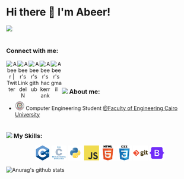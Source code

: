 # Hi there 👋 I'm Abeer!

![](https://komarev.com/ghpvc/?username=abeerhbadr&color=blueviolet&style=plastic)

#
### Connect with me:

<div align="center">

<a href="https://twitter.com/abeerhbadr">
  <img align="left" alt="Abeer | Twitter" width="30px" src="https://image.flaticon.com/icons/svg/2111/2111703.svg" draggable="false" />
</a>
<a href="https://www.linkedin.com/in/abeer-hussein-295827192/">
  <img align="left" alt="Abeer's LinkdeIN" width="30px" src="https://image.flaticon.com/icons/svg/2111/2111465.svg" draggable="false" />
</a>
<a href="https://github.com/Abeerhbadr">
  <img align="left" alt="Abeer's github" width="30px" src="https://image.flaticon.com/icons/svg/2111/2111432.svg" draggable="false" />
</a>
<a href="https://www.hackerrank.com/abeerhbadr">
  <img align="left" alt="Abeer's hackerrank" width="30px" src="https://assets.brandfolder.com/y9ol94wb/v/331198/view@2x.png?v=1591971279" draggable="false" />
</a>
<a href="mailto:abeer.h.badr@gmail.com">
  <img align="left" alt="Abeer's gmail" width="30px" src="https://image.flaticon.com/icons/svg/732/732200.svg" draggable="false" />
</a>

</div>

<br />
<br />




#
### <img src="https://media.giphy.com/media/VgCDAzcKvsR6OM0uWg/giphy.gif" width="40" draggable="false" > About me:


- <img src="https://github.com/abeerhbadr/abeerhbadr/blob/master/logo221.png" width="25" draggable="false"> Computer Engineering Student  <a href="http://eng.cu.edu.eg/ar/">@Faculty of Engineering Cairo University</a>

<!--
**abeerhbadr/abeerhbadr** is a ✨ _special_ ✨ repository because its `README.md` (this file) appears on your GitHub profile.

Here are some ideas to get you started:

- 🔭 I’m currently working on ...
- 🌱 I’m currently learning ...
- 👯 I’m looking to collaborate on ...
- 🤔 I’m looking for help with ...
- 💬 Ask me about ...
- 📫 How to reach me: ...
- 😄 Pronouns: ...
- ⚡ Fun fact: ...
-->

#
### <img src="https://media.giphy.com/media/WUlplcMpOCEmTGBtBW/giphy.gif" width="40"> My Skills:


<div align="center">

<code><img height="40" src="https://raw.githubusercontent.com/github/explore/80688e429a7d4ef2fca1e82350fe8e3517d3494d/topics/cpp/cpp.png"></code>
<code><img height="40" src="https://raw.githubusercontent.com/github/explore/80688e429a7d4ef2fca1e82350fe8e3517d3494d/topics/c/c.png"></code>
<code><img height="40" src="https://raw.githubusercontent.com/github/explore/80688e429a7d4ef2fca1e82350fe8e3517d3494d/topics/python/python.png"></code>
<code><img height="40" src="https://raw.githubusercontent.com/github/explore/80688e429a7d4ef2fca1e82350fe8e3517d3494d/topics/javascript/javascript.png"></code>
<code><img height="40" src="https://raw.githubusercontent.com/github/explore/80688e429a7d4ef2fca1e82350fe8e3517d3494d/topics/html/html.png"></code>
<code><img height="40" src="https://raw.githubusercontent.com/github/explore/80688e429a7d4ef2fca1e82350fe8e3517d3494d/topics/css/css.png"></code>
<code><img height="40" src="https://raw.githubusercontent.com/github/explore/80688e429a7d4ef2fca1e82350fe8e3517d3494d/topics/git/git.png"></code>
<img src="https://raw.githubusercontent.com/devicons/devicon/master/icons/bootstrap/bootstrap-plain.svg" alt="bootstrap" width="40" height="40" />
  
</div>


![Anurag's github stats](https://github-readme-stats.vercel.app/api?username=abeerhbadr&show_icons=true&theme=nightowl)
